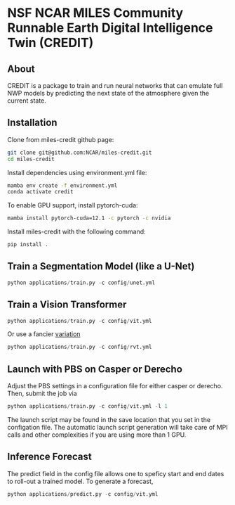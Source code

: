 # NSF NCAR MILES Community Runnable Earth Digital Intelligence Twin (CREDIT)

## About
CREDIT is a package to train and run neural networks
that can emulate full NWP models by predicting
the next state of the atmosphere given the current state.

## Installation
Clone from miles-credit github page:
```bash
git clone git@github.com:NCAR/miles-credit.git
cd miles-credit
```

Install dependencies using environment.yml file:
```bash
mamba env create -f environment.yml
conda activate credit
```

To enable GPU support, install pytorch-cuda:
```bash
mamba install pytorch-cuda=12.1 -c pytorch -c nvidia
```

Install miles-credit with the following command:
```bash
pip install .
```

## Train a Segmentation Model (like a U-Net)
```python
python applications/train.py -c config/unet.yml
```
 ## Train a Vision Transformer
```python
python applications/train.py -c config/vit.yml
```

Or use a fancier [variation](https://github.com/lucidrains/vit-pytorch/blob/main/vit_pytorch/rvt.py)

```python
python applications/train.py -c config/rvt.yml
```

## Launch with PBS on Casper or Derecho
 
Adjust the PBS settings in a configuration file for either casper or derecho. Then, submit the job via
```python
python applications/train.py -c config/vit.yml -l 1
```
The launch script may be found in the save location that you set in the configation file. The automatic launch script generation will take care of MPI calls and other complexities if you are using more than 1 GPU.

## Inference Forecast

The predict field in the config file allows one to speficy start and end dates to roll-out a trained model. To generate a forecast,

```python
python applications/predict.py -c config/vit.yml
```
